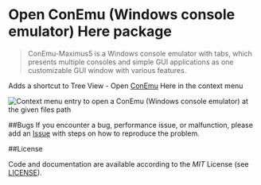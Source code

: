 # Open ConEmu (Windows console emulator) Here package

> ConEmu-Maximus5 is a Windows console emulator with tabs, which presents multiple consoles and simple GUI applications as one customizable GUI window with various features.

Adds a shortcut to Tree View - Open [ConEmu](http://conemu.github.io/) Here in the context menu

![Context menu entry to open a ConEmu (Windows console emulator)  at the given files path](https://raw.github.com/ziyasa/atom-open-conemu-here/master/screenshot-1.jpg)


##Bugs
If you encounter a bug, performance issue, or malfunction, please add an [Issue](https://github.com/ziyasal/atom-open-conemu-here/issues) with steps on how to reproduce the problem.

##License

Code and documentation are available according to the *MIT* License (see [LICENSE](https://github.com/ziyasal/atom-open-conemu-here/blob/master/LICENSE)).
